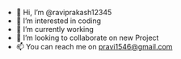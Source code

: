 - 👋 Hi, I’m @raviprakash12345
- 👀 I’m interested in coding
- 🌱 I’m currently working
- 💞️ I’m looking to collaborate on new Project
- 📫 You can reach me on pravi1546@gmail.com

<!---
raviprakash12345/raviprakash12345 is a ✨ special ✨ repository because its `README.md` (this file) appears on your GitHub profile.
You can click the Preview link to take a look at your changes.
--->
